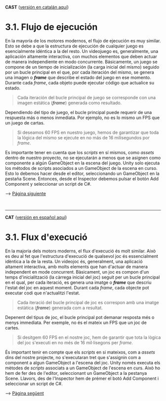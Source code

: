 <a name="es">**CAST**</a> (<a href="#ca">versión en catalán aquí</a>)


# 3.1. Flujo de ejecución


En la mayoría de los motores modernos, el flujo de ejecución es muy
similar. Esto se debe a que la estructura de ejecución de cualquier
juego es esencialmente idéntica a la del resto. Un videojuego es,
generalmente, una aplicación altamente interactiva, con muchos elementos
que deben actuar de manera independiente en modo concurrente.
Básicamente, un juego se compone de un tiempo de inicialización (la
carga inicial del mismo) seguido por un bucle principal en el que, por
cada iteración del mismo, se genera una imagen o ***frame*** que
describe el estado del juego en ese momento. Durante cada *frame*, cada
objeto puede ejecutar código que actualice su estado.

> Cada iteración del bucle principal de juego se corresponde con una
> imagen estática (***frame***) generada como resultado.

Dependiendo del tipo de juego, el bucle principal puede requerir de una
respuesta más o menos inmediata. Por ejemplo, no es lo mismo un FPS que
un juego de cartas.

> Si deseamos 60 FPS en nuestro juego, hemos de garantizar que toda la
> lógica del mismo se ejecute en no más de 16 milisegundos por *frame*.

Es importante tener en cuenta que los *scripts* en sí mismos, como
*assets* dentro de nuestro proyecto, no se ejecutarán a menos que se
asignen como componente a algún GameObject en la escena del juego.
Unity solo ejecuta los métodos de scripts asociados a un GameObject de
la escena en curso. Esto lo debemos hacer desde el editor, seleccionando
un GameObject en la pestaña Scene. Entonces, desde el Inspector debemos
pulsar el botón Add Component y seleccionar un script de C\#.

--> <a href="Parte3-2.md">Página siguiente</a>

<br /><hr />

<a name="ca">**CAT**</a> (<a href="#es">versión en español aquí</a>)

# 3.1. Flux d'execució


En la majoria dels motors moderns, el flux d\'execució és molt similar.
Això es deu al fet que l\'estructura d\'execució de qualsevol joc és
essencialment idèntica a la de la resta. Un videojoc és, generalment,
una aplicació altament interactiva, amb molts elements que han d\'actuar
de manera independent en mode concurrent. Bàsicament, un joc es compon
d\'un temps d\'inicialització (la càrrega inicial del joc) seguit per un
bucle principal en el qual, per cada iteració, es genera una imatge o
***frame*** que descriu l\'estat del joc en aquest moment. Durant cada
*frame*, cada objecte pot executar codi que n'actualitzi l'estat.

> Cada iteració del bucle principal de joc es correspon amb una imatge
> estàtica (***frame***) generada com a resultat.

Depenent del tipus de joc, el bucle principal pot demanar resposta més o
menys immediata. Per exemple, no és el mateix un FPS que un joc de
cartes.

> Si desitgem 60 FPS en el nostre joc, hem de garantir que tota la
> lògica del joc s\'executi en no més de 16 mil·lisegons per *frame*.

És important tenir en compte que els *scripts* en si mateixos, com a
*assets* dins del nostre projecte, no s\'executaran tret que s\'assignin
com a component a algun GameObject a l\'escena del joc. Unity només
executa els mètodes de *scripts* associats a un GameObject de l\'escena
en curs. Això ho hem de fer des de l\'editor, seleccionant un GameObject
a la pestanya Scene. Llavors, des de l\'Inspector hem de prémer el botó
Add Component i seleccionar un script de C\#.

--> <a href="Parte3-2.md">Pàgina següent</a>
